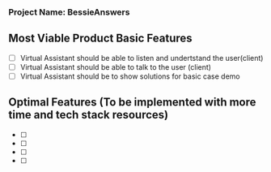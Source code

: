 ### Project Name: BessieAnswers

## Most Viable Product Basic Features
- [ ] Virtual Assistant should be able to listen and undertstand the user(client)
- [ ] Virtual Assistant should be able to talk to the user (client)
- [ ] Virtual Assistant should be to show solutions for basic case demo

## Optimal Features (To be implemented with more time and tech stack resources)
- [ ] 
- [ ] 
- [ ] 
- [ ] 
